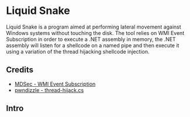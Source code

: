 # Liquid Snake

Liquid Snake is a program aimed at performing lateral movement against Windows systems without touching the disk.
The tool relies on WMI Event Subscription in order to execute a .NET assembly in memory, the .NET assembly will listen for a shellcode on a named pipe and then execute it using a variation of the thread hijacking shellcode injection.

## Credits 

- [MDSec - WMI Event Subscription](https://www.mdsec.co.uk/2020/09/i-like-to-move-it-windows-lateral-movement-part-1-wmi-event-subscription/)
- [pwndizzle - thread-hijack.cs](https://github.com/pwndizzle/c-sharp-memory-injection/blob/master/thread-hijack.cs)


## Intro 